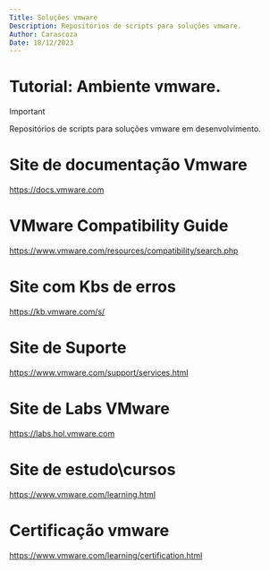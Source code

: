 ```yaml
---
Title: Soluções vmware
Description: Repositórios de scripts para soluções vmware.
Author: Carascoza
Date: 18/12/2023
---
```


# Tutorial: Ambiente vmware.

>[!IMPORTANT]
>Repositórios de scripts para soluções vmware em desenvolvimento.

# Site de documentação Vmware

https://docs.vmware.com

# VMware Compatibility Guide

https://www.vmware.com/resources/compatibility/search.php

# Site com Kbs de erros 

https://kb.vmware.com/s/

# Site de Suporte

https://www.vmware.com/support/services.html


# Site de Labs VMware

https://labs.hol.vmware.com

# Site de estudo\cursos

https://www.vmware.com/learning.html

# Certificação vmware

https://www.vmware.com/learning/certification.html